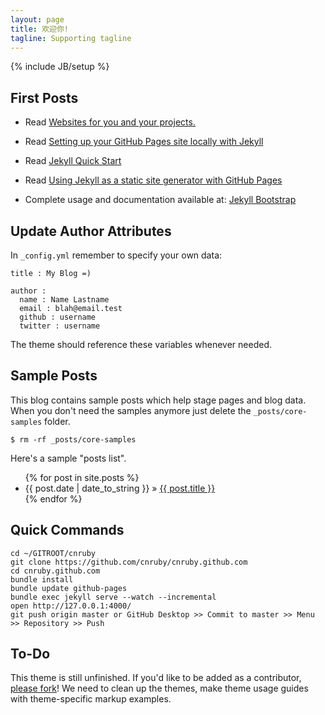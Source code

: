 ```yaml
---
layout: page
title: 欢迎你!
tagline: Supporting tagline
---
```

{% include JB/setup %}

## First Posts

- Read [Websites for you and your projects.](https://pages.github.com/)

- Read [Setting up your GitHub Pages site locally with Jekyll](https://help.github.com/articles/setting-up-your-github-pages-site-locally-with-jekyll/)

- Read [Jekyll Quick Start](http://jekyllbootstrap.com/usage/jekyll-quick-start.html)

- Read [Using Jekyll as a static site generator with GitHub Pages](https://help.github.com/articles/using-jekyll-as-a-static-site-generator-with-github-pages/)

- Complete usage and documentation available at: [Jekyll Bootstrap](http://jekyllbootstrap.com)

## Update Author Attributes

In `_config.yml` remember to specify your own data:
    
    title : My Blog =)
    
    author :
      name : Name Lastname
      email : blah@email.test
      github : username
      twitter : username

The theme should reference these variables whenever needed.
    
## Sample Posts

This blog contains sample posts which help stage pages and blog data.
When you don't need the samples anymore just delete the `_posts/core-samples` folder.

    $ rm -rf _posts/core-samples

Here's a sample "posts list".

<ul class="posts">
  {% for post in site.posts %}
    <li><span>{{ post.date | date_to_string }}</span> &raquo; <a href="{{ BASE_PATH }}{{ post.url }}">{{ post.title }}</a></li>
  {% endfor %}
</ul>

## Quick Commands

    cd ~/GITROOT/cnruby
    git clone https://github.com/cnruby/cnruby.github.com
    cd cnruby.github.com
    bundle install
    bundle update github-pages
    bundle exec jekyll serve --watch --incremental
    open http://127.0.0.1:4000/
    git push origin master or GitHub Desktop >> Commit to master >> Menu >> Repository >> Push

## To-Do

This theme is still unfinished. If you'd like to be added as a contributor, [please fork](http://github.com/plusjade/jekyll-bootstrap)!
We need to clean up the themes, make theme usage guides with theme-specific markup examples.



